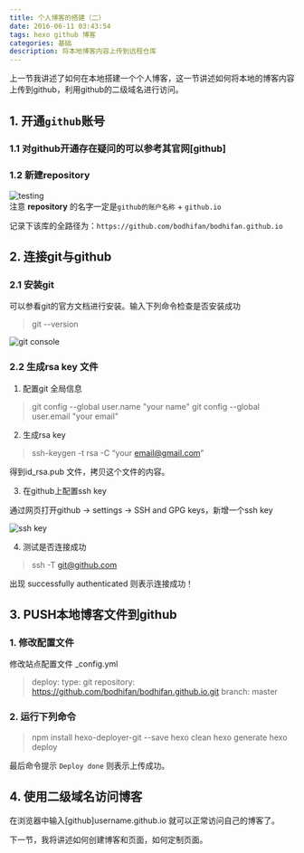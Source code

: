 ```yaml
---
title: 个人博客的搭建（二）
date: 2016-06-11 03:43:54
tags: hexo github 博客
categories: 基础
description: 将本地博客内容上传到远程仓库
---
```


上一节我讲述了如何在本地搭建一个个人博客，这一节讲述如何将本地的博客内容上传到github，利用github的二级域名进行访问。

## 1. 开通`github`账号

### 1.1 对github开通存在疑问的可以参考其官网[github] 
### 1.2 新建repository
 ![testing](http://7xv8k7.com1.z0.glb.clouddn.com/Screen%20Shot%202016-06-10%20at%2011.06.47%20PM.png)  
 注意 **repository** 的名字一定是`github的账户名称` + `github.io`
 
记录下该库的全路径为：`https://github.com/bodhifan/bodhifan.github.io`


## 2. 连接git与github

### 2.1 安装git
可以参看git的官方文档进行安装。输入下列命令检查是否安装成功

> git --version

![git console](http://7xv8k7.com1.z0.glb.clouddn.com/Screen%20Shot%202016-06-11%20at%203.52.53%20AM.png)

### 2.2 生成rsa key 文件

1. 配置git 全局信息

 >  git config --global user.name "your name"
 git config --global user.email "your email"

2. 生成rsa key
 
 > ssh-keygen -t rsa -C “your email@gmail.com”
 
 得到id_rsa.pub 文件，拷贝这个文件的内容。
 
3. 在github上配置ssh key

 通过网页打开github -> settings -> SSH and GPG keys，新增一个ssh key
 
 ![ssh key](http://7xv8k7.com1.z0.glb.clouddn.com/Screen%20Shot%202016-06-11%20at%204.06.49%20AM.png)
 
4. 测试是否连接成功
 
 > ssh -T git@github.com
 
 出现 successfully authenticated 则表示连接成功！

## 3. PUSH本地博客文件到github

### 1. 修改配置文件
修改站点配置文件 _config.yml

> deploy:
  type: git
  repository: https://github.com/bodhifan/bodhifan.github.io.git
  branch: master
  
### 2. 运行下列命令

> npm install hexo-deployer-git --save
> hexo clean
> hexo generate
> hexo deploy

最后命令提示 `Deploy done` 则表示上传成功。

## 4. 使用二级域名访问博客

在浏览器中输入[github]username.github.io 就可以正常访问自己的博客了。

下一节，我将讲述如何创建博客和页面，如何定制页面。